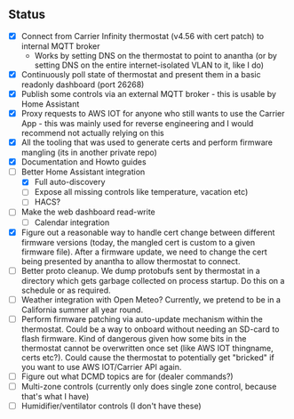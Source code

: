## Status
- [x] Connect from Carrier Infinity thermostat (v4.56 with cert patch) to internal MQTT broker
  - Works by setting DNS on the thermostat to point to anantha (or by setting DNS on the entire internet-isolated VLAN to it, like I do)
- [x] Continuously poll state of thermostat and present them in a basic readonly dashboard (port 26268)
- [x] Publish some controls via an external MQTT broker - this is usable by Home Assistant
- [x] Proxy requests to AWS IOT for anyone who still wants to use the Carrier App - this was mainly used for reverse engineering and I would recommend not actually relying on this
- [x] All the tooling that was used to generate certs and perform firmware mangling (its in another private repo)
- [x] Documentation and Howto guides
- [ ] Better Home Assistant integration
  - [x] Full auto-discovery
  - [ ] Expose all missing controls like temperature, vacation etc)
  - [ ] HACS?
- [ ] Make the web dashboard read-write
   - [ ] Calendar integration
- [x] Figure out a reasonable way to handle cert change between different firmware versions (today, the mangled cert is custom to a given firmware file).
  After a firmware update, we need to change the cert being presented by anantha to allow thermostat to connect.
- [ ] Better proto cleanup. We dump protobufs sent by thermostat in a directory which gets garbage collected on process startup.
  Do this on a schedule or as required.
- [ ] Weather integration with Open Meteo? Currently, we pretend to be in a California summer all year round.
- [ ] Perform firmware patching via auto-update mechanism within the thermostat. Could be a way to onboard without needing an SD-card to flash firmware.
  Kind of dangerous given how some bits in the thermostat cannot be overwritten once set (like AWS IOT thingname, certs etc?). Could cause
  the thermostat to potentially get "bricked" if you want to use AWS IOT/Carrier API again.
- [ ] Figure out what DCMD topics are for (dealer commands?)
- [ ] Multi-zone controls (currently only does single zone control, because that's what I have)
- [ ] Humidifier/ventilator controls (I don't have these)